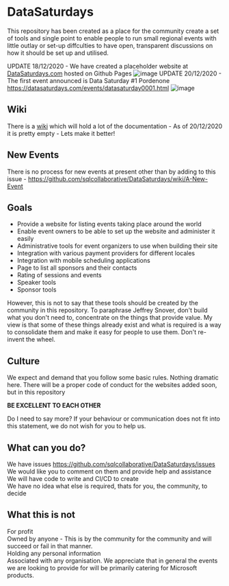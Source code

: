 # DataSaturdays

This repository has been created as a place for the community create a set of tools and single point to enable people to run small regional events with little outlay or set-up diffculties to have open, transparent discussions on how it should be set up and utilised.

UPDATE 18/12/2020 - We have created a placeholder website at [DataSaturdays.com](https://datasaturdays.com) hosted on Github Pages
![image](https://user-images.githubusercontent.com/6729780/102750927-b229c200-435e-11eb-9daf-e4c730f29e04.png)
UPDATE 20/12/2020 - The first event announced is Data Saturday #1 Pordenone https://datasaturdays.com/events/datasaturday0001.html
![image](https://user-images.githubusercontent.com/6729780/102750968-c372ce80-435e-11eb-922b-066f5eb0dbc2.png)
## Wiki

There is a [wiki](https://github.com/sqlcollaborative/DataSaturdays/wiki) which will hold a lot of the documentation - As of 20/12/2020 it is pretty empty - Lets make it better!

## New Events

There is no process for new events at present other than by adding to this issue - https://github.com/sqlcollaborative/DataSaturdays/wiki/A-New-Event

## Goals

- Provide a website for listing events taking place around the world
- Enable event owners to be able to set up the website and administer it easily
- Administrative tools for event organizers to use when building their site
- Integration with various payment providers for different locales
- Integration with mobile scheduling applications
- Page to list all sponsors and their contacts
- Rating of sessions and events
- Speaker tools
- Sponsor tools

However, this is not to say that these tools should be created by the community in this repository. To paraphrase Jeffrey Snover, don't build what you don't need to, concentrate on the things that provide value. My view is that some of these things already exist and what is required is a way to consolidate them and make it easy for people to use them. Don't re-invent the wheel.

## Culture

We expect and demand that you follow some basic rules. Nothing dramatic here. There will be a proper code of conduct for the websites added soon, but in this repository

**BE EXCELLENT TO EACH OTHER**

Do I need to say more? 
If your behaviour or communication does not fit into this statement, we do not wish for you to help us.

## What can you do?

We have issues https://github.com/sqlcollaborative/DataSaturdays/issues   
We would like you to comment on them and provide help and assistance  
We will have code to write and CI/CD to create  
We have no idea what else is required, thats for you, the community, to decide  

## What this is not

For profit  
Owned by anyone - This is by the community for the community and will succeed or fail in that manner.  
Holding any personal information  
Associated with any organisation. We appreciate that in general the events we are looking to provide for will be primarily catering for Microsoft products.  


